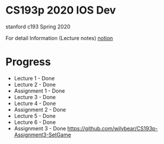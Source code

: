 # CS193p 2020 IOS Dev
stanford c193 Spring 2020

For detail Information (Lecture notes)
<a href=https://www.notion.so/wilybear/IOS-Dev-e2ea6af18f28434d9ea9773fa274586a> notion </a>

# Progress

- Lecture 1 - Done
- Lecture 2 - Done
- Assignment 1 - Done
- Lecture 3 - Done
- Lecture 4 - Done
- Assignment 2 - Done
- Lecture 5 - Done
- Lecture 6 - Done
- Assignment 3 - Done https://github.com/wilybear/CS193p-Assignment3-SetGame
